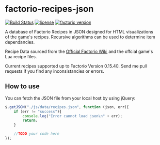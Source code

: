 # factorio-recipes-json
[![Build Status](https://travis-ci.org/kevinta893/factorio-recipes-json.svg?branch=master)](https://travis-ci.org/kevinta893/factorio-recipes-json)
[![license](https://img.shields.io/badge/license-MIT-green.svg)]()
[![factorio version](https://img.shields.io/badge/factorio%20version-0.15.40-green.svg)]()


A database of Factorio Recipes in JSON designed for HTML visualizations of the game's recipes. Recursive algorithms can be used to determine item dependancies.

Recipe Data sourced from the [Official Factorio Wiki](https://wiki.factorio.com/) and the offcial game's Lua recipe files. 

Current recipes supported up to Factorio Version 0.15.40. Send me pull requests if you find any inconsistancies or errors.

## How to use
You can fetch the JSON file from your local host by using jQuery:

``` javascript
$.getJSON("./js/data/recipes.json", function (json, err){
    if (err != "success"){
        console.log("Error cannot load json\n" + err);
        return;
    }

    //TODO your code here
});
   
```
